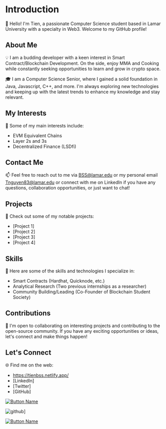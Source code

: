 # Introduction

👋 Hello! I'm Tien, a passionate Computer Science student based in Lamar University with a specialty in Web3. Welcome to my GitHub profile!

## About Me

💡 I am a budding developer with a keen interest in Smart Contract/Blockchain Development. On the side, enjoy MMA and Cooking while constantly seeking opportunities to learn and grow in crypto space.

🎓 I am a Computer Science Senior, where I gained a solid foundation in Java, Javascript, C++, and more. I'm always exploring new technologies and keeping up with the latest trends to enhance my knowledge and stay relevant.

## My Interests

🌟 Some of my main interests include:

- EVM Equivalent Chains
- Layer 2s and 3s
- Decentralized Finance (LSDfi)

## Contact Me

📫 Feel free to reach out to me via BSS@lamar.edu or my personal email Tnguyen83@lamar.edu or connect with me on LinkedIn if you have any questions, collaboration opportunities, or just want to chat!

## Projects

🚀 Check out some of my notable projects:

- [Project 1]
- [Project 2]
- [Project 3]
- [Project 4]

## Skills

💪 Here are some of the skills and technologies I specialize in:

- Smart Contracts (Hardhat, Quicknode, etc.)
- Analytical Research (Two previous internships as a researcher)
- Community Building/Leading (Co-Founder of Blockchain Student Society)

## Contributions

🤝 I'm open to collaborating on interesting projects and contributing to the open-source community. If you have any exciting opportunities or ideas, let's connect and make things happen!

## Let's Connect

🌐 Find me on the web:

- https://tienbss.netlify.app/
- [LinkedIn]
- [Twitter]
- [GitHub]

<a href="https://example.com/button-link"><img src="https://example.com/button-image.png" alt="Button Name"></a>

![github](https://img.shields.io/badge/GitHub-000000?style=for-the-badge&logo=GitHub&logoColor=white)]

[![Button Name](https://example.com/button-image.png)](https://example.com/button-link)



